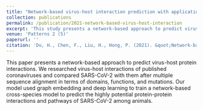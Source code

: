 ```yaml
---
title: "Network-based virus-host interaction prediction with application to SARS-CoV-2"
collection: publications
permalink: /publication/2021-network-based-virus-host-interaction
excerpt: 'This study presents a network-based approach to predict virus-host protein interactions, with specific application to SARS-CoV-2.'
venue: 'Patterns 2 (5)'
paperurl: ''
citation: 'Du, H., Chen, F., Liu, H., Hong, P. (2021). &quot;Network-based virus-host interaction prediction with application to SARS-CoV-2.&quot; <i>Patterns 2 (5)</i>.'
---
```


This paper presents a network-based approach to predict virus-host protein interactions. We researched virus-host interactions of published coronaviruses and compared SARS-CoV-2 with them after multiple sequence alignment in terms of domains, functions, and mutations. Our model used graph embedding and deep learning to train a network-based cross-species model to predict the highly potential protein-protein interactions and pathways of SARS-CoV-2 among animals.